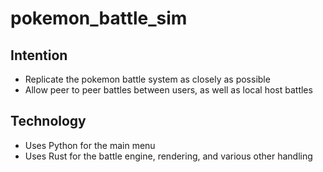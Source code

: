 # pokemon_battle_sim
## Intention
* Replicate the pokemon battle system as closely as possible
* Allow peer to peer battles between users, as well as local host battles

## Technology
* Uses Python for the main menu
* Uses Rust for the battle engine, rendering, and various other handling

